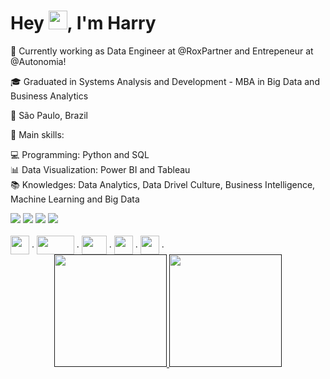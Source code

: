 <h1 align="left">Hey <img src="https://raw.githubusercontent.com/kaueMarques/kaueMarques/master/hi.gif" height="30px">, I'm Harry</h1>

🎯 Currently working as Data Engineer at @RoxPartner and Entrepeneur at @Autonomia! 

🎓 Graduated in Systems Analysis and Development - MBA in Big Data and Business Analytics

📍 São Paulo, Brazil

📌 Main skills:

💻 Programming: Python and SQL <br>
📊 Data Visualization: Power BI and Tableau <br>
📚 Knowledges: Data Analytics, Data Drivel Culture, Business Intelligence, Machine Learning and Big Data <br>




<div> 
  <a href="https://instagram.com/harrydlg" target="_blank"><img src="https://img.shields.io/badge/-Instagram-%23E4405F?style=for-the-badge&logo=instagram&logoColor=white" target="_blank"></a>
  <a href="https://discord.gg/harrydlg" target="_blank"><img src="https://img.shields.io/badge/Discord-7289DA?style=for-the-badge&logo=discord&logoColor=white" target="_blank"></a> 
  <a href = "mailto:contatorafaballerini@gmail.com"><img src="https://img.shields.io/badge/-Gmail-%23333?style=for-the-badge&logo=gmail&logoColor=white" target="_blank"></a>
  <a href="https://www.linkedin.com/in/rafaella-ballerini-45875016a" target="_blank"><img src="https://img.shields.io/badge/-LinkedIn-%230077B5?style=for-the-badge&logo=linkedin&logoColor=white" target="_blank"></a> 

 
</div>

<div style="display: inline_block"><br>
  <img align="center" alt="" height="30" width="30" src="https://airflow.apache.org/docs/apache-airflow/stable/_images/pin_large.png"> .
  <img align="center" alt="" height="30" width="60" src="https://deinfo.uepg.br/~alunoso/2020/SO/apacheSpark/imagem/apacheSparkLogoBranco.png"> .
  <img align="center" alt="" height="30" width="40" src="https://www.sophos.com/sites/default/files/2022-02/googlecloud.png"> .
  <img align="center" alt="" height="30" width="30" src="https://airflow.apache.org/docs/apache-airflow/stable/_images/pin_large.png"> .
  <img align="center" alt="" height="30" width="30" src="https://airflow.apache.org/docs/apache-airflow/stable/_images/pin_large.png"> . 
 </div>


<div align="center">
  <a href="">
  <img height="180em" src="https://github-readme-stats.vercel.app/api?username=harrydlgs&show_icons=true&theme=dracula&include_all_commits=true&count_private=true"/>
  <img height="180em" src="https://github-readme-stats.vercel.app/api/top-langs/?username=harrydlgs&layout=compact&langs_count=7&theme=dracula"/>
</div>
